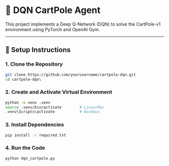 # 🧠 DQN CartPole Agent

This project implements a Deep Q-Network (DQN) to solve the CartPole-v1 environment using PyTorch and OpenAI Gym.

---

## 🚀 Setup Instructions

### 1. Clone the Repository
```bash
git clone https://github.com/yourusername/cartpole-dqn.git
cd cartpole-dqn\
```

### 2. Create and Activate Virtual Environment
```bash
python -m venv .venv
source .venv/bin/activate        # Linux/Mac
.venv\Scripts\activate           # Windows
```
### 3. Install Dependencies

```bash
pip install -r required.txt
```

### 4. Run the Code

```bash
python dqn_cartpole.py
